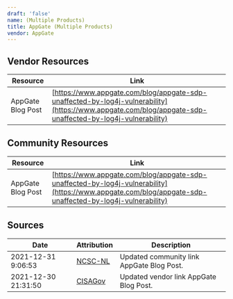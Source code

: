 ```yaml
---
draft: 'false'
name: (Multiple Products)
title: AppGate (Multiple Products)
vendor: AppGate
---
```


## Vendor Resources
| Resource | Link |
| --- | --- |
| AppGate Blog Post | [https://www.appgate.com/blog/appgate-sdp-unaffected-by-log4j-vulnerability](https://www.appgate.com/blog/appgate-sdp-unaffected-by-log4j-vulnerability) |

## Community Resources
| Resource | Link |
| --- | --- |
| AppGate Blog Post | [https://www.appgate.com/blog/appgate-sdp-unaffected-by-log4j-vulnerability](https://www.appgate.com/blog/appgate-sdp-unaffected-by-log4j-vulnerability) |


## Sources
| Date | Attribution | Description |
| --- | --- | --- |
| 2021-12-31 9:06:53 | [NCSC-NL](https://github.com/NCSC-NL/log4shell/blob/main/software/README.md) | Updated community link AppGate Blog Post.  |
| 2021-12-30 21:31:50 | [CISAGov](https://raw.githubusercontent.com/cisagov/log4j-affected-db/develop/README.md) | Updated vendor link AppGate Blog Post.  |

